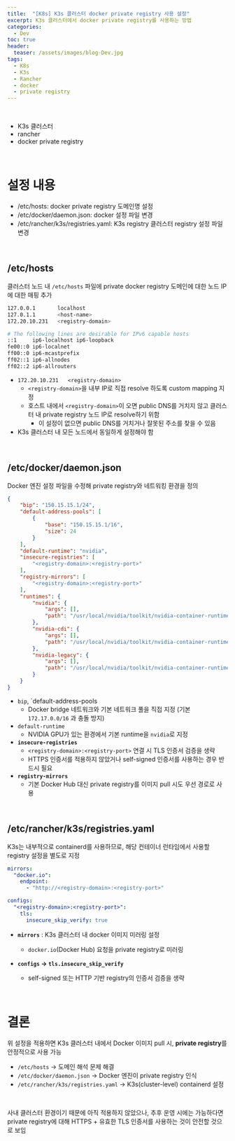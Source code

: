 ```yaml
---
title:  "[K8s] K3s 클러스터 docker private registry 사용 설정"
excerpt: K3s 클러스터에서 docker private registry를 사용하는 방법
categories:
  - Dev
toc: true
header:
  teaser: /assets/images/blog-Dev.jpg
tags:
  - K8s
  - K3s
  - Rancher
  - docker
  - private registry
---
```




<br>

- K3s 클러스터
- rancher
- docker private registry





<br>

# 설정 내용

- /etc/hosts: docker private registry 도메인명 설정
- /etc/docker/daemon.json: docker 설정 파일 변경
- /etc/rancher/k3s/registries.yaml: K3s registry 클러스터 registry 설정 파일 변경



<br>

## /etc/hosts

클러스터 노드 내 `/etc/hosts` 파일에 private docker registry 도메인에 대한 노드 IP에 대한 매핑 추가

```sh
127.0.0.1       localhost
127.0.1.1       <host-name>
172.20.10.231   <registry-domain>

# The following lines are desirable for IPv6 capable hosts
::1     ip6-localhost ip6-loopback
fe00::0 ip6-localnet
ff00::0 ip6-mcastprefix
ff02::1 ip6-allnodes
ff02::2 ip6-allrouters
```

- `172.20.10.231   <registry-domain>`
  - `<registry-domain>`을 내부 IP로 직접 resolve 하도록 custom mapping 지정
  - 호스트 내에서 `<registry-domain>`이 오면 public DNS를 거치지 않고 클러스터 내 private registry 노드 IP로 resolve하기 위함
    - 이 설정이 없으면 public DNS를 거치거나 잘못된 주소를 찾을 수 있음
- K3s 클러스터 내 모든 노드에서 동일하게 설정해야 함

<br>

## /etc/docker/daemon.json

Docker 엔진 설정 파일을 수정해 private registry와 네트워킹 환경을 정의

```json
{
    "bip": "150.15.15.1/24",
    "default-address-pools": [
        {
            "base": "150.15.15.1/16",
            "size": 24
        }
    ],
    "default-runtime": "nvidia",
    "insecure-registries": [
        "<registry-domain>:<registry-port>"
    ],
    "registry-mirrors": [
        "<registry-domain>:<registry-port>"
    ],
    "runtimes": {
        "nvidia": {
            "args": [],
            "path": "/usr/local/nvidia/toolkit/nvidia-container-runtime"
        },
        "nvidia-cdi": {
            "args": [],
            "path": "/usr/local/nvidia/toolkit/nvidia-container-runtime.cdi"
        },
        "nvidia-legacy": {
            "args": [],
            "path": "/usr/local/nvidia/toolkit/nvidia-container-runtime.legacy"
        }
    }
}

```

- `bip`, `default-address-pools
  - Docker bridge 네트워크와 기본 네트워크 풀을 직접 지정 (기본 `172.17.0.0/16` 과 충돌 방지)
- `default-runtime`
  - NVIDIA GPU가 있는 환경에서 기본 runtime을 `nvidia`로 지정
- **`insecure-registries`**
  - `<registry-domain>:<registry-port>` 연결 시 TLS 인증서 검증을 생략
  - HTTPS 인증서를 적용하지 않았거나 self-signed 인증서를 사용하는 경우 반드시 필요
- **`registry-mirrors`**
  - 기본 Docker Hub 대신 private registry를 이미지 pull 시도 우선 경로로 사용

<br>



## /etc/rancher/k3s/registries.yaml

K3s는 내부적으로 containerd를 사용하므로, 해당 컨테이너 런타임에서 사용할 registry 설정을 별도로 지정

```yaml
mirrors:
  "docker.io":
    endpoint:
      - "http://<registry-domain>:<registry-port>"

configs:
  "<registry-domain>:<registry-port>":
    tls:
      insecure_skip_verify: true

```

- **`mirrors`** : K3s 클러스터 내 docker 이미지 미러링 설정
  - `docker.io`(Docker Hub) 요청을 private registry로 미러링

- **`configs` → `tls.insecure_skip_verify`**
  - self-signed 또는 HTTP 기반 registry의 인증서 검증을 생략







<br>

# 결론

위 설정을 적용하면 K3s 클러스터 내에서 Docker 이미지 pull 시, **private registry**를 안정적으로 사용 가능

- `/etc/hosts` → 도메인 해석 문제 해결
- `/etc/docker/daemon.json` → Docker 엔진이 private registry 인식
- `/etc/rancher/k3s/registries.yaml` → K3s(cluster-level) containerd 설정

<br>

사내 클러스터 환경이기 때문에 아직 적용하지 않았으나, 추후 운영 시에는 가능하다면 private registry에 대해 HTTPS + 유효한 TLS 인증서를 사용하는 것이 안전할 것으로 보임

